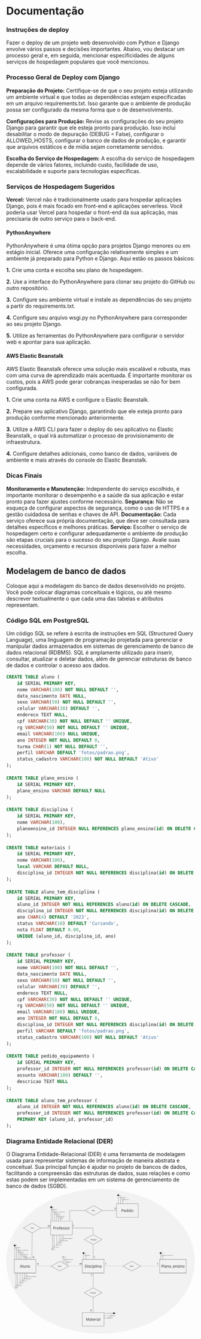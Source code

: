 <h1>Documentação</h1>

<h3>Instruções de deploy</h3>

Fazer o deploy de um projeto web desenvolvido com Python e Django envolve vários passos e decisões importantes. Abaixo, vou destacar um processo geral e, em seguida, mencionar especificidades de alguns serviços de hospedagem populares que você mencionou.

<h3>Processo Geral de Deploy com Django</h3>
<b>Preparação do Projeto:</b> 
Certifique-se de que o seu projeto esteja utilizando um ambiente virtual e que todas as dependências estejam especificadas em um arquivo requirements.txt. Isso garante que o ambiente de produção possa ser configurado da mesma forma que o de desenvolvimento.

<b>Configurações para Produção:</b> 
Revise as configurações do seu projeto Django para garantir que ele esteja pronto para produção. Isso inclui desabilitar o modo de depuração (DEBUG = False), configurar o ALLOWED_HOSTS, configurar o banco de dados de produção, e garantir que arquivos estáticos e de mídia sejam corretamente servidos.

<b>Escolha do Serviço de Hospedagem:</b> 
A escolha do serviço de hospedagem depende de vários fatores, incluindo custo, facilidade de uso, escalabilidade e suporte para tecnologias específicas.

<h3>Serviços de Hospedagem Sugeridos</h3>

<b>Vercel:</b>
Vercel não é tradicionalmente usado para hospedar aplicações Django, pois é mais focado em front-end e aplicações serverless. Você poderia usar Vercel para hospedar o front-end da sua aplicação, mas precisaria de outro serviço para o back-end.

<h4><b>PythonAnywhere</b></h4>
PythonAnywhere é uma ótima opção para projetos Django menores ou em estágio inicial. Oferece uma configuração relativamente simples e um ambiente já preparado para Python e Django. Aqui estão os passos básicos:

<b>1.</b> Crie uma conta e escolha seu plano de hospedagem.

<b>2.</b> Use a interface do PythonAnywhere para clonar seu projeto do GitHub ou outro repositório.

<b>3.</b> Configure seu ambiente virtual e instale as dependências do seu projeto a partir do requirements.txt.

<b>4.</b> Configure seu arquivo wsgi.py no PythonAnywhere para corresponder ao seu projeto Django.

<b>5.</b> Utilize as ferramentas do PythonAnywhere para configurar o servidor web e apontar para sua aplicação.
   
<h4>AWS Elastic Beanstalk</h4>
AWS Elastic Beanstalk oferece uma solução mais escalável e robusta, mas com uma curva de aprendizado mais acentuada. É importante monitorar os custos, pois a AWS pode gerar cobranças inesperadas se não for bem configurada.

<b>1.</b> Crie uma conta na AWS e configure o Elastic Beanstalk.

<b>2.</b> Prepare seu aplicativo Django, garantindo que ele esteja pronto para produção conforme mencionado anteriormente.

<b>3.</b> Utilize a AWS CLI para fazer o deploy do seu aplicativo no Elastic Beanstalk, o qual irá automatizar o processo de provisionamento de infraestrutura.

<b>4.</b> Configure detalhes adicionais, como banco de dados, variáveis de ambiente e mais através do console do Elastic Beanstalk.


<h3>Dicas Finais</h3>
<b>Monitoramento e Manutenção:</b> Independente do serviço escolhido, é importante monitorar o desempenho e a saúde da sua aplicação e estar pronto para fazer ajustes conforme necessário.
<b>Segurança:</b> Não se esqueça de configurar aspectos de segurança, como o uso de HTTPS e a gestão cuidadosa de senhas e chaves de API.
<b>Documentação:</b> Cada serviço oferece sua própria documentação, que deve ser consultada para detalhes específicos e melhores práticas.
<b>Serviço:</b> Escolher o serviço de hospedagem certo e configurar adequadamente o ambiente de produção são etapas cruciais para o sucesso do seu projeto Django. Avalie suas necessidades, orçamento e recursos disponíveis para fazer a melhor escolha.

## Modelagem de banco de dados

Coloque aqui a modelagem do banco de dados desenvolvido no projeto. Você pode colocar diagramas conceituais e lógicos, ou até mesmo descrever textualmente o que cada uma das tabelas e atributos representam.

<h3>Código SQL em PostgreSQL</h3>
Um código SQL se refere à escrita de instruções em SQL (Structured Query Language), uma linguagem de programação projetada para gerenciar e manipular dados armazenados em sistemas de gerenciamento de banco de dados relacional (RDBMS). SQL é amplamente utilizado para inserir, consultar, atualizar e deletar dados, além de gerenciar estruturas de banco de dados e controlar o acesso aos dados.

```sql
CREATE TABLE aluno (
    id SERIAL PRIMARY KEY,
    nome VARCHAR(100) NOT NULL DEFAULT '',
    data_nascimento DATE NULL,
    sexo VARCHAR(50) NOT NULL DEFAULT '',
    celular VARCHAR(30) DEFAULT '',
    endereco TEXT NULL,
    cpf VARCHAR(30) NOT NULL DEFAULT '' UNIQUE,
    rg VARCHAR(50) NOT NULL DEFAULT '' UNIQUE,
    email VARCHAR(100) NULL UNIQUE,
    ano INTEGER NOT NULL DEFAULT 0,
    turma CHAR(1) NOT NULL DEFAULT '',
    perfil VARCHAR DEFAULT 'fotos/padrao.png',
    status_cadastro VARCHAR(100) NOT NULL DEFAULT 'Ativo'
);

CREATE TABLE plano_ensino (
    id SERIAL PRIMARY KEY,
    plano_ensino VARCHAR DEFAULT NULL
);

CREATE TABLE disciplina (
    id SERIAL PRIMARY KEY,
    nome VARCHAR(100),
    planoensino_id INTEGER NULL REFERENCES plano_ensino(id) ON DELETE CASCADE
);

CREATE TABLE materiais (
    id SERIAL PRIMARY KEY,
    nome VARCHAR(100),
    local VARCHAR DEFAULT NULL,
    disciplina_id INTEGER NOT NULL REFERENCES disciplina(id) ON DELETE CASCADE
);

CREATE TABLE aluno_tem_disciplina (
    id SERIAL PRIMARY KEY,
    aluno_id INTEGER NOT NULL REFERENCES aluno(id) ON DELETE CASCADE,
    disciplina_id INTEGER NOT NULL REFERENCES disciplina(id) ON DELETE CASCADE,
    ano CHAR(4) DEFAULT '2023',
    status VARCHAR(10) DEFAULT 'Cursando',
    nota FLOAT DEFAULT 0.00,
    UNIQUE (aluno_id, disciplina_id, ano)
);

CREATE TABLE professor (
    id SERIAL PRIMARY KEY,
    nome VARCHAR(100) NOT NULL DEFAULT '',
    data_nascimento DATE NULL,
    sexo VARCHAR(50) NOT NULL DEFAULT '',
    celular VARCHAR(30) DEFAULT '',
    endereco TEXT NULL,
    cpf VARCHAR(30) NOT NULL DEFAULT '' UNIQUE,
    rg VARCHAR(50) NOT NULL DEFAULT '' UNIQUE,
    email VARCHAR(100) NULL UNIQUE,
    ano INTEGER NOT NULL DEFAULT 0,
    disciplina_id INTEGER NOT NULL REFERENCES disciplina(id) ON DELETE CASCADE,
    perfil VARCHAR DEFAULT 'fotos/padrao.png',
    status_cadastro VARCHAR(100) NOT NULL DEFAULT 'Ativo'
);

CREATE TABLE pedido_equipamento (
    id SERIAL PRIMARY KEY,
    professor_id INTEGER NOT NULL REFERENCES professor(id) ON DELETE CASCADE,
    assunto VARCHAR(100) DEFAULT '',
    descricao TEXT NULL
);

CREATE TABLE aluno_tem_professor (
    aluno_id INTEGER NOT NULL REFERENCES aluno(id) ON DELETE CASCADE,
    professor_id INTEGER NOT NULL REFERENCES professor(id) ON DELETE CASCADE,
    PRIMARY KEY (aluno_id, professor_id)
);
```

<h3>Diagrama Entidade Relacional (DER)</h3>
O Diagrama Entidade-Relacional (DER) é uma ferramenta de modelagem usada para representar sistemas de informação de maneira abstrata e conceitual. Sua principal função é ajudar no projeto de bancos de dados, facilitando a compreensão das estruturas de dados, suas relações e como estas podem ser implementadas em um sistema de gerenciamento de banco de dados (SGBD).

<img src="img/DER projeto Final.jpg" width="1000px" style="border-radius: 50%;">
